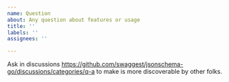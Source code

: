 ```yaml
---
name: Question
about: Any question about features or usage
title: ''
labels: ''
assignees: ''

---
```


Ask in discussions https://github.com/swaggest/jsonschema-go/discussions/categories/q-a to make is more discoverable by other folks.
